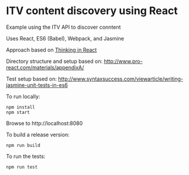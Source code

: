 # ITV content discovery using React
Example using the ITV API to discover conntent

Uses React, ES6 (Babel), Webpack, and Jasmine 

Approach based on [Thinking in React](https://facebook.github.io/react/docs/thinking-in-react.html)

Directory structure and setup based on:
http://www.pro-react.com/materials/appendixA/

Test setup based on:
http://www.syntaxsuccess.com/viewarticle/writing-jasmine-unit-tests-in-es6

To run locally:

```
npm install
npm start
```
Browse to http://localhost:8080

To build a release version:
```
npm run build

```

To run the tests:
```
npm run test

```

